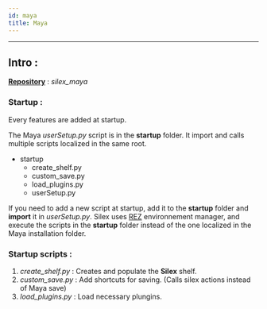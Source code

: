 ```yaml
---
id: maya
title: Maya
---
```


---

## Intro :

<u><b>Repository</b></u> : _silex_maya_

### Startup :

Every features are added at startup.

The Maya _userSetup.py_ script is in the **startup** folder. It import and calls multiple scripts localized in the same root.

- startup
  - create_shelf.py
  - custom_save.py
  - load_plugins.py
  - userSetup.py

If you need to add a new script at startup, add it to the **startup** folder and **import** it in _userSetup.py_. Silex uses [REZ](../Rez/Rez.mdx) environnement manager, and execute the scripts in the **startup** folder instead of the one localized in the Maya installation folder.

### Startup scripts :

1. _create_shelf.py_ : Creates and populate the **Silex** shelf.
2. _custom_save.py_ : Add shortcuts for saving. (Calls silex actions instead of Maya save)
3. _load_plugins.py_ : Load necessary plungins.
